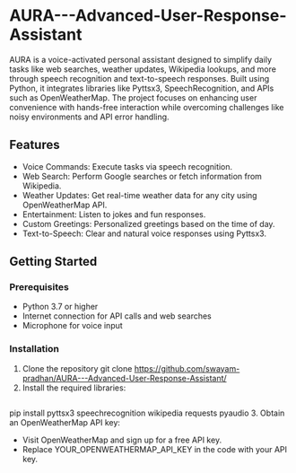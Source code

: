 # AURA---Advanced-User-Response-Assistant
AURA is a voice-activated personal assistant designed to simplify daily tasks like web searches, weather updates, Wikipedia lookups, and more through speech recognition and text-to-speech responses. Built using Python, it integrates libraries like Pyttsx3, SpeechRecognition, and APIs such as OpenWeatherMap. The project focuses on enhancing user convenience with hands-free interaction while overcoming challenges like noisy environments and API error handling.

## Features
* Voice Commands: Execute tasks via speech recognition.
* Web Search: Perform Google searches or fetch information from Wikipedia.
* Weather Updates: Get real-time weather data for any city using OpenWeatherMap API.
* Entertainment: Listen to jokes and fun responses.
* Custom Greetings: Personalized greetings based on the time of day.
* Text-to-Speech: Clear and natural voice responses using Pyttsx3.

## Getting Started

### Prerequisites
* Python 3.7 or higher
* Internet connection for API calls and web searches
* Microphone for voice input

### Installation
1. Clone the repository
   <clipboard-copy> git clone https://github.com/swayam-pradhan/AURA---Advanced-User-Response-Assistant/ </clipboard-copy>
2. Install the required libraries:
   ```bash
pip install pyttsx3 speechrecognition wikipedia requests pyaudio
3. Obtain an OpenWeatherMap API key:
  * Visit OpenWeatherMap and sign up for a free API key.
  * Replace YOUR_OPENWEATHERMAP_API_KEY in the code with your API key.
